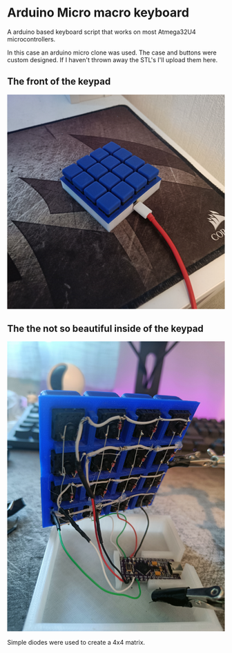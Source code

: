 # Arduino Micro macro keyboard
A arduino based keyboard script that works on most Atmega32U4 microcontrollers.

In this case an arduino micro clone was used. The case and buttons were custom designed. If I haven't thrown away the STL's I'll upload them here.


## The front of the keypad
![keyboard front](img/keyboard_front.jpg)

## The the not so beautiful inside of the keypad
![keyboard front](img/keyboard_inside.jpg)

Simple diodes were used to create a 4x4 matrix.